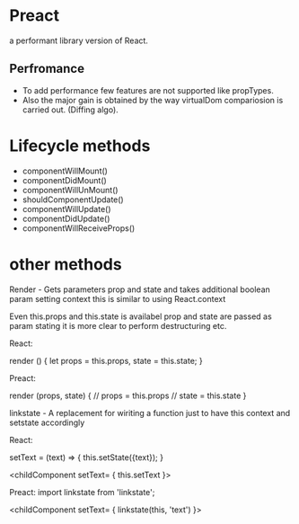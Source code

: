 # Preact
a performant library version of React.

## Perfromance
- To add performance few features are not supported like propTypes.
- Also the major gain is obtained by the way virtualDom compariosion is carried out. (Diffing algo).


# Lifecycle methods

- componentWillMount()
- componentDidMount()
- componentWillUnMount()
- shouldComponentUpdate()
- componentWillUpdate()
- componentDidUpdate()
- componentWillReceiveProps()

# other methods

Render -
Gets parameters prop and state and
takes additional boolean param setting context
this is similar to using React.context

Even this.props and this.state is availabel prop and state are passed as param stating it is more clear to perform destructuring etc.

React:

render () {
	let props = this.props,
		state = this.state;
}

Preact:

render (props, state) {
	// props = this.props
	// state = this.state
}


linkstate -
A replacement for wiriting a function just to have this context and setstate accordingly

React:

setText = (text) => {
	this.setState({text});
}

<childComponent setText= { this.setText }></childComponent>

Preact:
import linkstate from 'linkstate';

<childComponent setText= { linkstate(this, 'text') }></childComponent>
